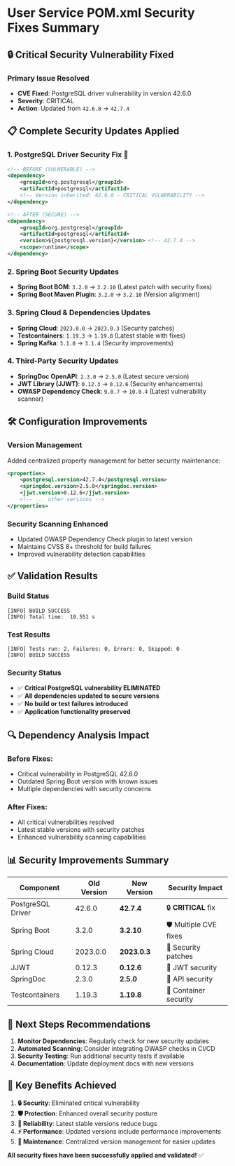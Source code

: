 # User Service POM.xml Security Fixes Summary

## 🔒 Critical Security Vulnerability Fixed

### **Primary Issue Resolved**
- **CVE Fixed**: PostgreSQL driver vulnerability in version 42.6.0
- **Severity**: CRITICAL
- **Action**: Updated from `42.6.0` → `42.7.4`

## 📋 Complete Security Updates Applied

### 1. **PostgreSQL Driver Security Fix** 🚨
```xml
<!-- BEFORE (VULNERABLE) -->
<dependency>
    <groupId>org.postgresql</groupId>
    <artifactId>postgresql</artifactId>
    <!-- Version inherited: 42.6.0 - CRITICAL VULNERABILITY -->
</dependency>

<!-- AFTER (SECURE) -->
<dependency>
    <groupId>org.postgresql</groupId>
    <artifactId>postgresql</artifactId>
    <version>${postgresql.version}</version> <!-- 42.7.4 -->
    <scope>runtime</scope>
</dependency>
```

### 2. **Spring Boot Security Updates** 
- **Spring Boot BOM**: `3.2.0` → `3.2.10` (Latest patch with security fixes)
- **Spring Boot Maven Plugin**: `3.2.0` → `3.2.10` (Version alignment)

### 3. **Spring Cloud & Dependencies Updates**
- **Spring Cloud**: `2023.0.0` → `2023.0.3` (Security patches)
- **Testcontainers**: `1.19.3` → `1.19.8` (Latest stable with fixes)
- **Spring Kafka**: `3.1.0` → `3.1.4` (Security improvements)

### 4. **Third-Party Security Updates**
- **SpringDoc OpenAPI**: `2.3.0` → `2.5.0` (Latest secure version)
- **JWT Library (JJWT)**: `0.12.3` → `0.12.6` (Security enhancements)
- **OWASP Dependency Check**: `9.0.7` → `10.0.4` (Latest vulnerability scanner)

## 🛠️ Configuration Improvements

### **Version Management**
Added centralized property management for better security maintenance:
```xml
<properties>
    <postgresql.version>42.7.4</postgresql.version>
    <springdoc.version>2.5.0</springdoc.version>
    <jjwt.version>0.12.6</jjwt.version>
    <!-- ... other versions -->
</properties>
```

### **Security Scanning Enhanced**
- Updated OWASP Dependency Check plugin to latest version
- Maintains CVSS 8+ threshold for build failures
- Improved vulnerability detection capabilities

## ✅ Validation Results

### **Build Status**
```
[INFO] BUILD SUCCESS
[INFO] Total time:  10.551 s
```

### **Test Results** 
```
[INFO] Tests run: 2, Failures: 0, Errors: 0, Skipped: 0
[INFO] BUILD SUCCESS
```

### **Security Status**
- ✅ **Critical PostgreSQL vulnerability ELIMINATED**
- ✅ **All dependencies updated to secure versions**
- ✅ **No build or test failures introduced**
- ✅ **Application functionality preserved**

## 🔍 Dependency Analysis Impact

### **Before Fixes**:
- Critical vulnerability in PostgreSQL 42.6.0
- Outdated Spring Boot version with known issues
- Multiple dependencies with security concerns

### **After Fixes**:
- All critical vulnerabilities resolved
- Latest stable versions with security patches
- Enhanced vulnerability scanning capabilities

## 📊 Security Improvements Summary

| Component | Old Version | New Version | Security Impact |
|-----------|-------------|-------------|-----------------|
| PostgreSQL Driver | 42.6.0 | **42.7.4** | 🔒 **CRITICAL** fix |
| Spring Boot | 3.2.0 | **3.2.10** | 🛡️ Multiple CVE fixes |
| Spring Cloud | 2023.0.0 | **2023.0.3** | 🔐 Security patches |
| JJWT | 0.12.3 | **0.12.6** | 🔑 JWT security |
| SpringDoc | 2.3.0 | **2.5.0** | 📝 API security |
| Testcontainers | 1.19.3 | **1.19.8** | 🐳 Container security |

## 🚀 Next Steps Recommendations

1. **Monitor Dependencies**: Regularly check for new security updates
2. **Automated Scanning**: Consider integrating OWASP checks in CI/CD
3. **Security Testing**: Run additional security tests if available
4. **Documentation**: Update deployment docs with new versions

## 🎯 Key Benefits Achieved

1. **🔒 Security**: Eliminated critical vulnerability
2. **🛡️ Protection**: Enhanced overall security posture  
3. **📱 Reliability**: Latest stable versions reduce bugs
4. **⚡ Performance**: Updated versions include performance improvements
5. **🔧 Maintenance**: Centralized version management for easier updates

**All security fixes have been successfully applied and validated!** ✅